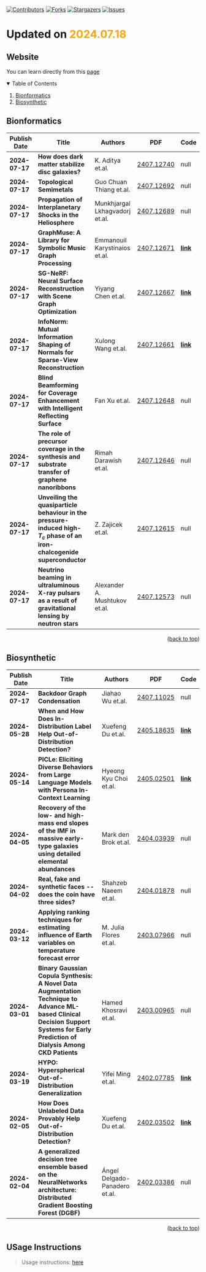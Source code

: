 [![Contributors][contributors-shield]][contributors-url]
[![Forks][forks-shield]][forks-url]
[![Stargazers][stars-shield]][stars-url]
[![Issues][issues-shield]][issues-url]

# Updated on <span style='color:orange;'>2024.07.18</span>
## Website 
You can learn directly from this [page](https://jasper0420.github.io/Arxiv_Bionformatics/)
<details open>
  <summary>Table of Contents</summary>
  <ol>
    <li><a href=#bionformatics>Bionformatics</a></li>
    <li><a href=#biosynthetic>Biosynthetic</a></li>
  </ol>
</details>

## Bionformatics

|Publish Date|Title|Authors|PDF|Code|
|---|---|---|---|---|
|**2024-07-17**|**How does dark matter stabilize disc galaxies?**|K. Aditya et.al.|[2407.12740](http://arxiv.org/abs/2407.12740)|null|
|**2024-07-17**|**Topological Semimetals**|Guo Chuan Thiang et.al.|[2407.12692](http://arxiv.org/abs/2407.12692)|null|
|**2024-07-17**|**Propagation of Interplanetary Shocks in the Heliosphere**|Munkhjargal Lkhagvadorj et.al.|[2407.12689](http://arxiv.org/abs/2407.12689)|null|
|**2024-07-17**|**GraphMuse: A Library for Symbolic Music Graph Processing**|Emmanouil Karystinaios et.al.|[2407.12671](http://arxiv.org/abs/2407.12671)|**[link](https://github.com/manoskary/graphmuse)**|
|**2024-07-17**|**SG-NeRF: Neural Surface Reconstruction with Scene Graph Optimization**|Yiyang Chen et.al.|[2407.12667](http://arxiv.org/abs/2407.12667)|**[link](https://github.com/iris-cyy/sg-nerf)**|
|**2024-07-17**|**InfoNorm: Mutual Information Shaping of Normals for Sparse-View Reconstruction**|Xulong Wang et.al.|[2407.12661](http://arxiv.org/abs/2407.12661)|**[link](https://github.com/muliphein/infonorm)**|
|**2024-07-17**|**Blind Beamforming for Coverage Enhancement with Intelligent Reflecting Surface**|Fan Xu et.al.|[2407.12648](http://arxiv.org/abs/2407.12648)|null|
|**2024-07-17**|**The role of precursor coverage in the synthesis and substrate transfer of graphene nanoribbons**|Rimah Darawish et.al.|[2407.12646](http://arxiv.org/abs/2407.12646)|null|
|**2024-07-17**|**Unveiling the quasiparticle behaviour in the pressure-induced high- $T_c$ phase of an iron-chalcogenide superconductor**|Z. Zajicek et.al.|[2407.12615](http://arxiv.org/abs/2407.12615)|null|
|**2024-07-17**|**Neutrino beaming in ultraluminous X-ray pulsars as a result of gravitational lensing by neutron stars**|Alexander A. Mushtukov et.al.|[2407.12573](http://arxiv.org/abs/2407.12573)|null|

<p align=right>(<a href=#updated-on-20240718>back to top</a>)</p>

## Biosynthetic

|Publish Date|Title|Authors|PDF|Code|
|---|---|---|---|---|
|**2024-07-17**|**Backdoor Graph Condensation**|Jiahao Wu et.al.|[2407.11025](http://arxiv.org/abs/2407.11025)|null|
|**2024-05-28**|**When and How Does In-Distribution Label Help Out-of-Distribution Detection?**|Xuefeng Du et.al.|[2405.18635](http://arxiv.org/abs/2405.18635)|**[link](https://github.com/deeplearning-wisc/id_label)**|
|**2024-05-14**|**PICLe: Eliciting Diverse Behaviors from Large Language Models with Persona In-Context Learning**|Hyeong Kyu Choi et.al.|[2405.02501](http://arxiv.org/abs/2405.02501)|**[link](https://github.com/deeplearning-wisc/picle)**|
|**2024-04-05**|**Recovery of the low- and high-mass end slopes of the IMF in massive early-type galaxies using detailed elemental abundances**|Mark den Brok et.al.|[2404.03939](http://arxiv.org/abs/2404.03939)|null|
|**2024-04-02**|**Real, fake and synthetic faces -- does the coin have three sides?**|Shahzeb Naeem et.al.|[2404.01878](http://arxiv.org/abs/2404.01878)|null|
|**2024-03-12**|**Applying ranking techniques for estimating influence of Earth variables on temperature forecast error**|M. Julia Flores et.al.|[2403.07966](http://arxiv.org/abs/2403.07966)|null|
|**2024-03-01**|**Binary Gaussian Copula Synthesis: A Novel Data Augmentation Technique to Advance ML-based Clinical Decision Support Systems for Early Prediction of Dialysis Among CKD Patients**|Hamed Khosravi et.al.|[2403.00965](http://arxiv.org/abs/2403.00965)|null|
|**2024-03-19**|**HYPO: Hyperspherical Out-of-Distribution Generalization**|Yifei Ming et.al.|[2402.07785](http://arxiv.org/abs/2402.07785)|**[link](https://github.com/deeplearning-wisc/hypo)**|
|**2024-02-05**|**How Does Unlabeled Data Provably Help Out-of-Distribution Detection?**|Xuefeng Du et.al.|[2402.03502](http://arxiv.org/abs/2402.03502)|**[link](https://github.com/deeplearning-wisc/sal)**|
|**2024-02-04**|**A generalized decision tree ensemble based on the NeuralNetworks architecture: Distributed Gradient Boosting Forest (DGBF)**|Ángel Delgado-Panadero et.al.|[2402.03386](http://arxiv.org/abs/2402.03386)|null|

<p align=right>(<a href=#updated-on-20240718>back to top</a>)</p>

[contributors-shield]: https://img.shields.io/github/contributors/Jasper0420/Arxiv_Bionformatics.svg?style=for-the-badge
[contributors-url]: https://github.com/Jasper0420/Arxiv_Bionformatics/graphs/contributors
[forks-shield]: https://img.shields.io/github/forks/Jasper0420/Arxiv_Bionformatics.svg?style=for-the-badge
[forks-url]: https://github.com/Jasper0420/Arxiv_Bionformatics/network/members
[stars-shield]: https://img.shields.io/github/stars/Jasper0420/Arxiv_Bionformatics.svg?style=for-the-badge
[stars-url]: https://github.com/Jasper0420/Arxiv_Bionformatics/stargazers
[issues-shield]: https://img.shields.io/github/issues/Jasper0420/Arxiv_Bionformatics.svg?style=for-the-badge
[issues-url]: https://github.com/Jasper0420/Arxiv_Bionformatics/issues

## USage Instructions 
> Usage instructions: [here](./docs/README.md)
